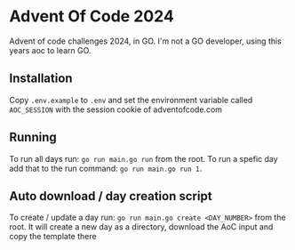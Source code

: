 # Advent Of Code 2024

Advent of code challenges 2024, in GO. I'm not a GO developer, using this years aoc to
learn GO.

## Installation

Copy `.env.example` to `.env` and set the environment variable called `AOC_SESSION` with the session cookie of
adventofcode.com

## Running

To run all days run: `go run main.go run` from the root.
To run a spefic day add that to the run command: `go run main.go run 1`.

## Auto download / day creation script

To create / update a day run:
`go run main.go create <DAY_NUMBER>` from the root. It will create a new day as a directory, download the
AoC input and copy the template there
